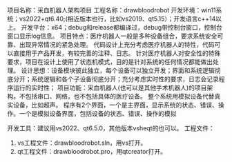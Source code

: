 项目名称：采血机器人架构项目
工程名称：drawbloodrobot
开发环境：win11系统；vs2022+qt6.40;(相近版本也行，比如vs2019、qt5.15）；开发语言c++14以上。
开发平台：x64；debug和release都编译过，debug带控制台窗口，控制台窗口显示log信息。
项目特点：医疗机器人一般是多种设备组合，要求系统安全可靠、出现异常情况的紧急处理。
          代码设计上充分考虑医疗机器人的特性，代码可以直接用于产品开发，有较完善的注释、日志。
		  针对医疗机器人对安全性的特殊要求，项目在设计上使用了状态机模式，目的是针对系统的任何情况都能做出处理。
设计思想：设备模块彼此独立，每个设备可以独立开发；界面和系统逻辑彻底分开；系统逻辑和各个子设备彻底分开；充分考虑实时性的要求，日志会记录程序运行的实时性；
项目功能：采血机器人(也可以是其他手术机器人)的项目架构。不包括串口、网络，也不包括具体的医疗设备。
          整个系统用模拟设备代替真实设备，比如超声。
		  程序有2个界面，一个是主界面，显示系统的状态、错误、操作。一个是模拟设备界面，包括设备的状态、错误、操作的模拟
		  
开发工具：建议用vs2022、qt6.5.0，其他版本vsheqt的也可以。
工程文件：
1) vs工程文件：drawbloodrobot.sln，用vs打开。
2) qt工程文件：drawbloodrobot.pro，用qtcreator打开。